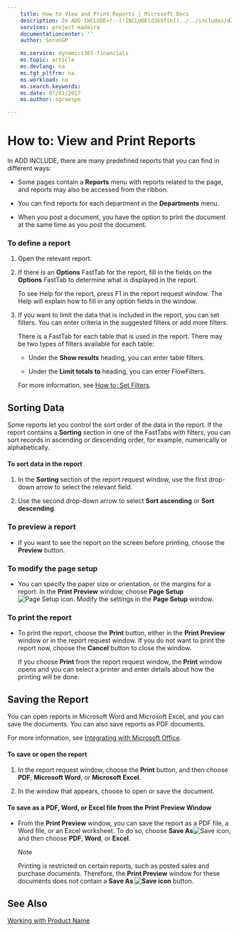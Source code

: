 ```yaml
---
    title: How to View and Print Reports | Microsoft Docs
    description: In ADD INCLUDE<!--[!INCLUDE[d365fin](../../includes/d365fin_md.md)]-->, there are many predefined reports that you can find in different ways:
    services: project-madeira
    documentationcenter: ''
    author: SorenGP

    ms.service: dynamics365-financials
    ms.topic: article
    ms.devlang: na
    ms.tgt_pltfrm: na
    ms.workload: na
    ms.search.keywords:
    ms.date: 07/01/2017
    ms.author: sgroespe

---
```

# How to: View and Print Reports
In ADD INCLUDE<!--[!INCLUDE[d365fin](../../includes/d365fin_md.md)]-->, there are many predefined reports that you can find in different ways:  
  
-   Some pages contain a **Reports** menu with reports related to the page, and reports may also be accessed from the ribbon.  
  
-   You can find reports for each department in the **Departments** menu.  
  
-   When you post a document, you have the option to print the document at the same time as you post the document.  
  
### To define a report  
  
1.  Open the relevant report.  
  
2.  If there is an **Options** FastTab for the report, fill in the fields on the **Options** FastTab to determine what is displayed in the report.  
  
     To see Help for the report, press F1 in the report request window. The Help will explain how to fill in any option fields in the window.  
  
3.  If you want to limit the data that is included in the report, you can set filters. You can enter criteria in the suggested filters or add more filters.  
  
     There is a FastTab for each table that is used in the report. There may be two types of filters available for each table:  
  
    -   Under the **Show results** heading, you can enter table filters.  
  
    -   Under the **Limit totals to** heading, you can enter FlowFilters.  
  
     For more information, see [How to: Set Filters](../FullExperience/enter-criteria-in-filters.md).  
  
## Sorting Data  
 Some reports let you control the sort order of the data in the report. If the report contains a **Sorting** section in one of the FastTabs with filters, you can sort records in ascending or descending order, for example, numerically or alphabetically.  
  
#### To sort data in the report  
  
1.  In the **Sorting** section of the report request window, use the first drop-down arrow to select the relevant field.  
  
2.  Use the second drop-down arrow to select **Sort ascending** or **Sort descending**.  
  
### To preview a report  
  
-   If you want to see the report on the screen before printing, choose the **Preview** button.  
  
### To modify the page setup  
  
-   You can specify the paper size or orientation, or the margins for a report. In the **Print Preview** window, choose **Page Setup**![Page Setup icon](../FullExperience/media/pagesetup.png "pageSetup"). Modify the settings in the **Page Setup** window.  
  
### To print the report  
  
-   To print the report, choose the **Print** button, either in the **Print Preview** window or in the report request window. If you do not want to print the report now, choose the **Cancel** button to close the window.  
  
     If you choose **Print** from the report request window, the **Print** window opens and you can select a printer and enter details about how the printing will be done.  
  
## Saving the Report  
 You can open reports in Microsoft Word and Microsoft Excel, and you can save the documents. You can also save reports as PDF documents.  
  
 For more information, see [Integrating with Microsoft Office](../FullExperience/integrating-with-microsoft-office.md).  
  
#### To save or open the report  
  
1.  In the report request window, choose the **Print** button, and then choose **PDF**, **Microsoft Word**, or **Microsoft Excel**.  
  
2.  In the window that appears, choose to open or save the document.  
  
#### To save as a PDF, Word, or Excel file from the Print Preview Window  
  
-   From the **Print Preview** window, you can save the report as a PDF file, a Word file, or an Excel worksheet. To do so, choose **Save As**![Save icon](../FullExperience/media/save.gif "save"), and then choose **PDF**, **Word**, or **Excel**.  
  
    > [!NOTE]  
    >  Printing is restricted on certain reports, such as posted sales and purchase documents. Therefore, the **Print Preview** window for these documents does not contain a **Save As ![Save icon](../FullExperience/media/printicon.png "printIcon")** button.  
  
## See Also  
 [Working with Product Name](../FullExperience/working-with-$-p_1-product-name-$-.md)